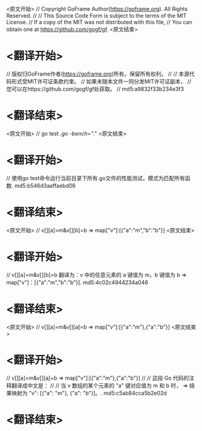 
<原文开始>
// Copyright GoFrame Author(https://goframe.org). All Rights Reserved.
//
// This Source Code Form is subject to the terms of the MIT License.
// If a copy of the MIT was not distributed with this file,
// You can obtain one at https://github.com/gogf/gf.
<原文结束>

# <翻译开始>
// 版权归GoFrame作者(https://goframe.org)所有。保留所有权利。
//
// 本源代码形式受MIT许可证条款约束。
// 如果未随本文件一同分发MIT许可证副本，
// 您可以在https://github.com/gogf/gf处获取。
// md5:a9832f33b234e3f3
# <翻译结束>


<原文开始>
// go test *.go -bench=".*"
<原文结束>

# <翻译开始>
// 使用go test命令运行当前目录下所有.go文件的性能测试，模式为匹配所有函数. md5:b546d3aaffaebd06
# <翻译结束>


<原文开始>
// v[][a]=m&v[][b]=b => map["v"]:[{"a":"m","b":"b"}]
<原文结束>

# <翻译开始>
// v[][a]=m&v[][b]=b 翻译为：v 中的任意元素的 a 键值为 m，b 键值为 b => map["v"]：[{"a":"m","b":"b"}]. md5:4c02c4944234a046
# <翻译结束>


<原文开始>
// v[][a]=m&v[][a]=b => map["v"]:[{"a":"m"},{"a":"b"}]
<原文结束>

# <翻译开始>
// v[][a]=m&v[][a]=b => map["v"]:[{"a":"m"},{"a":"b"}]
// 
// 这段 Go 代码的注释翻译成中文是：
// 
// 当 v 数组的某个元素的 "a" 键对应值为 m 和 b 时， => 结果映射为 "v": [{"a": "m"}, {"a": "b"}]。. md5:c5ab84cca5b2e02d
# <翻译结束>

